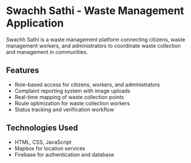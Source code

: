 ﻿# Swachh Sathi - Waste Management Application

Swachh Sathi is a waste management platform connecting citizens, waste management workers, and administrators to coordinate waste collection and management in communities.

## Features

- Role-based access for citizens, workers, and administrators
- Complaint reporting system with image uploads
- Real-time mapping of waste collection points
- Route optimization for waste collection workers
- Status tracking and verification workflow

## Technologies Used

- HTML, CSS, JavaScript
- Mapbox for location services
- Firebase for authentication and database
